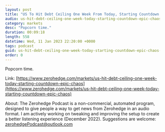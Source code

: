 ```yaml
---
layout: post
title: "US To Hit Debt Ceiling One Week From Today, Starting Countdown To Epic Chaos"
audio: us-hit-debt-ceiling-one-week-today-starting-countdown-epic-chaos-0
category: markets
desc: "Popcorn time."
duration: 00:09:18
length: 558
datetime: Wed, 11 Jan 2023 22:20:00 +0000
tags: podcast
guid: us-hit-debt-ceiling-one-week-today-starting-countdown-epic-chaos-0
order: 0
---
```

Popcorn time.

Link: [https://www.zerohedge.com/markets/us-hit-debt-ceiling-one-week-today-starting-countdown-epic-chaos](https://www.zerohedge.com/markets/us-hit-debt-ceiling-one-week-today-starting-countdown-epic-chaos)

About: The Zerohedge Podcast is a non-commercial, automated program, designed to give people a way to get news from Zerohedge in an audio format.  I am actively working on tweaking and improving the setup to create a better listening experience (December 2022).  Suggestions are welcome: [zerohedgePodcast@outlook.com](mailto:zerohedgePodcast@outlook.com)